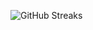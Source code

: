 ![GitHub Streaks](https://github-streaks-mqc9.onrender.com/streak/happilli/image?theme=midnight&cache_bust=1743594043&lang=ja)
